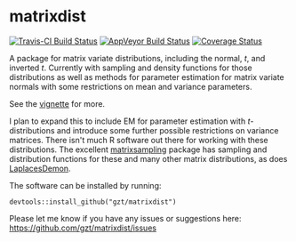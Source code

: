 # matrixdist

 [![Travis-CI Build Status](https://travis-ci.org/gzt/matrixdist.svg?branch=master)](https://travis-ci.org/gzt/matrixdist)
 [![AppVeyor Build Status](https://ci.appveyor.com/api/projects/status/github/gzt/matrixdist?branch=master&svg=true)](https://ci.appveyor.com/project/gzt/matrixdist)
 [![Coverage Status](https://img.shields.io/codecov/c/github/gzt/matrixdist/master.svg)](https://codecov.io/github/gzt/matrixdist?branch=master)

A package for matrix variate distributions, including the normal, *t*, and inverted *t*. 
Currently with sampling and density functions for those distributions as well as methods for 
parameter estimation for matrix variate normals with some restrictions on mean and variance
parameters.

See the [vignette](../vignettes/matrixnormal.html) for more.

I plan to expand this to include EM for parameter estimation with *t*-distributions and 
introduce some further possible restrictions on variance matrices.
There isn't much R software out there for working with these distributions. The 
excellent [matrixsampling](https://cran.r-project.org/package=matrixsampling) package 
has sampling and distribution functions for these and many other matrix distributions,
as does [LaplacesDemon](https://cran.r-project.org/package=LaplacesDemon).

The software can be installed by running:

    devtools::install_github("gzt/matrixdist")

Please let me know if you have any issues or suggestions here: https://github.com/gzt/matrixdist/issues



